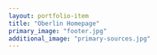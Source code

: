 ```yaml
---
layout: portfolio-item
title: "Oberlin Homepage"
primary_image: "footer.jpg"
additional_image: "primary-sources.jpg"
---
```

